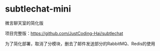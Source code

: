 # subtlechat-mini
微言聊天室的简化版

项目完整版：https://github.com/JustCoding-Hai/subtlechat

为了简化部署，取消了分模块，删去了邮件发送部分的RabbitMQ、Redis的使用
